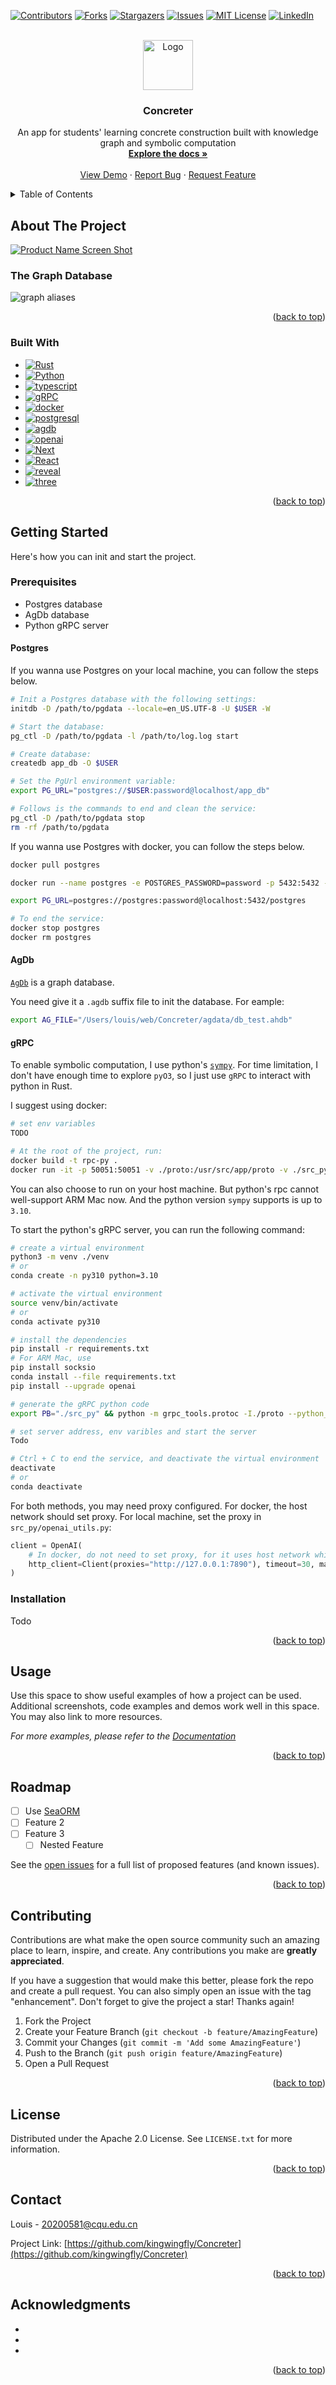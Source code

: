 [![Contributors][contributors-shield]][contributors-url]
[![Forks][forks-shield]][forks-url]
[![Stargazers][stars-shield]][stars-url]
[![Issues][issues-shield]][issues-url]
[![MIT License][license-shield]][license-url]
[![LinkedIn][linkedin-shield]][linkedin-url]



<!-- PROJECT LOGO -->
<br />
<div align="center">
  <a href="https://github.com/kingwingfly/Concreter">
    <img src="images/logo.png" alt="Logo" width="80" height="80">
  </a>

<h3 align="center">Concreter</h3>

  <p align="center">
    An app for students' learning concrete construction built with knowledge graph and symbolic computation
    <br />
    <a href="https://github.com/kingwingfly/Concreter"><strong>Explore the docs »</strong></a>
    <br />
    <br />
    <a href="https://github.com/kingwingfly/Concreter">View Demo</a>
    ·
    <a href="https://github.com/kingwingfly/Concreter/issues">Report Bug</a>
    ·
    <a href="https://github.com/kingwingfly/Concreter/issues">Request Feature</a>
  </p>
</div>



<!-- TABLE OF CONTENTS -->
<details>
  <summary>Table of Contents</summary>
  <ol>
    <li>
      <a href="#about-the-project">About The Project</a>
      <ul>
        <li><a href="#built-with">Built With</a></li>
      </ul>
    </li>
    <li>
      <a href="#getting-started">Getting Started</a>
      <ul>
        <li><a href="#prerequisites">Prerequisites</a></li>
        <li><a href="#installation">Installation</a></li>
      </ul>
    </li>
    <li><a href="#usage">Usage</a></li>
    <li><a href="#roadmap">Roadmap</a></li>
    <li><a href="#contributing">Contributing</a></li>
    <li><a href="#license">License</a></li>
    <li><a href="#contact">Contact</a></li>
    <li><a href="#acknowledgments">Acknowledgments</a></li>
  </ol>
</details>



<!-- ABOUT THE PROJECT -->
## About The Project

[![Product Name Screen Shot][product-screenshot]](https://github.com/kingwingfly/Concreter)

### The Graph Database
![graph aliases](images/graph_aliases.png)

<p align="right">(<a href="#readme-top">back to top</a>)</p>



### Built With

* [![Rust][Rust]][Rust-url]
* [![Python][Python]][Python-url]
* [![typescript][typescript]][typescript-url]
* [![gRPC][gRPC]][gRPC-url]
* [![docker][docker]][docker-url]
* [![postgresql][postgresql]][postgresql-url]
* [![agdb][agdb]][agdb-url]
* [![openai][openai]][openai-url]
* [![Next][Next.js]][Next-url]
* [![React][React.js]][React-url]
* [![reveal][reveal]][reveal-url]
* [![three][three]][three-url]


<p align="right">(<a href="#readme-top">back to top</a>)</p>



<!-- GETTING STARTED -->
## Getting Started

Here's how you can init and start the project.

### Prerequisites
- Postgres database
- AgDb database
- Python gRPC server

#### Postgres
If you wanna use Postgres on your local machine, you can follow the steps below.

```sh
# Init a Postgres database with the following settings:
initdb -D /path/to/pgdata --locale=en_US.UTF-8 -U $USER -W

# Start the database:
pg_ctl -D /path/to/pgdata -l /path/to/log.log start

# Create database:
createdb app_db -O $USER

# Set the PgUrl environment variable:
export PG_URL="postgres://$USER:password@localhost/app_db"

# Follows is the commands to end and clean the service:
pg_ctl -D /path/to/pgdata stop
rm -rf /path/to/pgdata
```

If you wanna use Postgres with docker, you can follow the steps below.
```sh
docker pull postgres

docker run --name postgres -e POSTGRES_PASSWORD=password -p 5432:5432 -d postgres

export PG_URL=postgres://postgres:password@localhost:5432/postgres

# To end the service:
docker stop postgres
docker rm postgres
```

#### AgDb
[`AgDb`](https://github.com/agnesoft/agdb) is a graph database.

You need give it a `.agdb` suffix file to init the database. For eample:

```sh
export AG_FILE="/Users/louis/web/Concreter/agdata/db_test.ahdb"
```

#### gRPC
To enable symbolic computation, I use python's [`sympy`](https://docs.sympy.org/latest/index.html). For time limitation, I don't have enough time to explore `pyO3`, so I just use `gRPC` to interact with python in Rust.

I suggest using docker:
```sh
# set env variables
TODO

# At the root of the project, run:
docker build -t rpc-py .
docker run -it -p 50051:50051 -v ./proto:/usr/src/app/proto -v ./src_py:/usr/src/app/src_py --rm --name rpc-py rpc-py
```
You can also choose to run on your host machine. But python's rpc cannot well-support ARM Mac now. And the python version `sympy` supports is up to `3.10`.

To start the python's gRPC server, you can run the following command:
```sh
# create a virtual environment
python3 -m venv ./venv
# or
conda create -n py310 python=3.10

# activate the virtual environment
source venv/bin/activate
# or
conda activate py310

# install the dependencies
pip install -r requirements.txt
# For ARM Mac, use
pip install socksio
conda install --file requirements.txt
pip install --upgrade openai

# generate the gRPC python code
export PB="./src_py" && python -m grpc_tools.protoc -I./proto --python_out=$PB --pyi_out=$PB --grpc_python_out=$PB proto/sym.proto

# set server address, env varibles and start the server
Todo

# Ctrl + C to end the service, and deactivate the virtual environment
deactivate
# or
conda deactivate
```
For both methods, you may need proxy configured. For docker, the host network should set proxy. For local machine, set the proxy in `src_py/openai_utils.py`:
```python
client = OpenAI(
    # In docker, do not need to set proxy, for it uses host network which does.
    http_client=Client(proxies="http://127.0.0.1:7890"), timeout=30, max_retries=0
)
```

### Installation
Todo

<p align="right">(<a href="#readme-top">back to top</a>)</p>



<!-- USAGE EXAMPLES -->
## Usage

Use this space to show useful examples of how a project can be used. Additional screenshots, code examples and demos work well in this space. You may also link to more resources.

_For more examples, please refer to the [Documentation](https://example.com)_

<p align="right">(<a href="#readme-top">back to top</a>)</p>



<!-- ROADMAP -->
## Roadmap

- [ ] Use [SeaORM](https://github.com/SeaQL/sea-orm)
- [ ] Feature 2
- [ ] Feature 3
    - [ ] Nested Feature

See the [open issues](https://github.com/kingwingfly/Concreter/issues) for a full list of proposed features (and known issues).

<p align="right">(<a href="#readme-top">back to top</a>)</p>



<!-- CONTRIBUTING -->
## Contributing

Contributions are what make the open source community such an amazing place to learn, inspire, and create. Any contributions you make are **greatly appreciated**.

If you have a suggestion that would make this better, please fork the repo and create a pull request. You can also simply open an issue with the tag "enhancement".
Don't forget to give the project a star! Thanks again!

1. Fork the Project
2. Create your Feature Branch (`git checkout -b feature/AmazingFeature`)
3. Commit your Changes (`git commit -m 'Add some AmazingFeature'`)
4. Push to the Branch (`git push origin feature/AmazingFeature`)
5. Open a Pull Request

<p align="right">(<a href="#readme-top">back to top</a>)</p>



<!-- LICENSE -->
## License

Distributed under the Apache 2.0 License. See `LICENSE.txt` for more information.

<p align="right">(<a href="#readme-top">back to top</a>)</p>



<!-- CONTACT -->
## Contact

Louis - 20200581@cqu.edu.cn

Project Link: [https://github.com/kingwingfly/Concreter](https://github.com/kingwingfly/Concreter)

<p align="right">(<a href="#readme-top">back to top</a>)</p>



<!-- ACKNOWLEDGMENTS -->
## Acknowledgments

* []()
* []()
* []()

<p align="right">(<a href="#readme-top">back to top</a>)</p>



<!-- MARKDOWN LINKS & IMAGES -->
<!-- https://www.markdownguide.org/basic-syntax/#reference-style-links -->
[contributors-shield]: https://img.shields.io/github/contributors/kingwingfly/Concreter.svg?style=for-the-badge
[contributors-url]: https://github.com/kingwingfly/Concreter/graphs/contributors
[forks-shield]: https://img.shields.io/github/forks/kingwingfly/Concreter.svg?style=for-the-badge
[forks-url]: https://github.com/kingwingfly/Concreter/network/members
[stars-shield]: https://img.shields.io/github/stars/kingwingfly/Concreter.svg?style=for-the-badge
[stars-url]: https://github.com/kingwingfly/Concreter/stargazers
[issues-shield]: https://img.shields.io/github/issues/kingwingfly/Concreter.svg?style=for-the-badge
[issues-url]: https://github.com/kingwingfly/Concreter/issues
[license-shield]: https://img.shields.io/github/license/kingwingfly/Concreter.svg?style=for-the-badge
[license-url]: https://github.com/kingwingfly/Concreter/blob/master/LICENSE.txt
[linkedin-shield]: https://img.shields.io/badge/-LinkedIn-black.svg?style=for-the-badge&logo=linkedin&colorB=555
[linkedin-url]: https://linkedin.com/in/linkedin_username
[product-screenshot]: images/screenshot.png

[Rust]: https://img.shields.io/badge/Rust-000000?style=for-the-badge&logo=Rust&logoColor=orange
[Rust-url]: https://www.rust-lang.org
[Python]: https://img.shields.io/badge/Python-000000?style=for-the-badge&logo=Python&logoColor=blue
[Python-url]: https://www.python.org
[axum]: https://img.shields.io/badge/axum-000000?style=for-the-badge&logo=axum&logoColor=white
[axum-url]: https://github.com/tokio-rs/axum
[typescript]: https://img.shields.io/badge/typescript-000000?style=for-the-badge&logo=typescript&logoColor=blue
[typescript-url]: https://www.typescriptlang.org
[gRPC]: https://img.shields.io/badge/gRPC-000000?style=for-the-badge&logo=gRPC&logoColor=yello
[gRPC-url]: https://grpc.io
[docker]: https://img.shields.io/badge/docker-000000?style=for-the-badge&logo=docker&logoColor=blue
[docker-url]: https://www.docker.com
[postgresql]: https://img.shields.io/badge/postgresql-000000?style=for-the-badge&logo=postgresql&logoColor=blue
[postgresql-url]: https://www.postgresql.org
[agdb]: https://img.shields.io/badge/agdb-000000?style=for-the-badge&logo=agdb&logoColor=brown
[agdb-url]: https://github.com/agnesoft/agdb
[openai]: https://img.shields.io/badge/openai-000000?style=for-the-badge&logo=openai&logoColor=pink
[openai-url]: https://openai.com
[Next.js]: https://img.shields.io/badge/next.js-000000?style=for-the-badge&logo=nextdotjs&logoColor=white
[Next-url]: https://nextjs.org/
[React.js]: https://img.shields.io/badge/React-20232A?style=for-the-badge&logo=react&logoColor=61DAFB
[React-url]: https://reactjs.org/
[reveal]: https://img.shields.io/badge/reveal-000000?style=for-the-badge&logo=revealdotjs&logoColor=yellow
[reveal-url]: https://revealjs.com
[three]: https://img.shields.io/badge/three-000000?style=for-the-badge&logo=threedotjs&logoColor=yellow
[three-url]: https://threejs.org/docs/#manual/en/introduction/Installation
